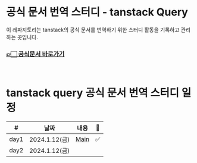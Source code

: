 # 공식 문서 번역 스터디 - tanstack Query

이 레파지토리는 tanstack의 공식 문서를 번역하기 위한 스터디 활동을 기록하고 관리하는 곳입니다. <br />

### [👉🏻 공식문서 바로가기](https://tanstack.com/query/latest)

<br />

# tanstack query 공식 문서 번역 스터디 일정

| #    | 날짜          | 내용                   | 👀  |
| ---- | ------------- | ---------------------- | --- |
| day1 | 2024.1.12(금) | [Main](0_Main/main.md) | ✅  |
| day2 | 2024.1.12(금) |                        |     |
